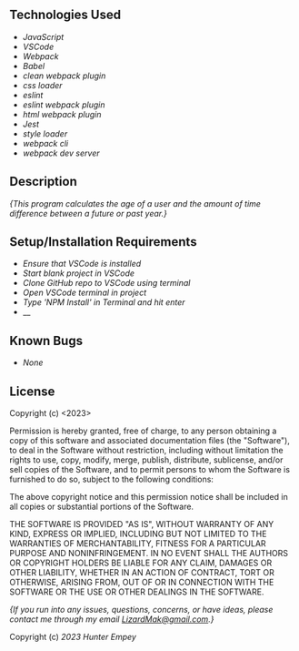## Technologies Used

* _JavaScript_
* _VSCode_
* _Webpack_
* _Babel_
* _clean webpack plugin_
* _css loader_
* _eslint_
* _eslint webpack plugin_
* _html webpack plugin_
* _Jest_
* _style loader_
* _webpack cli_
* _webpack dev server_

## Description

_{This program calculates the age of a user and the amount of time difference between a future or past year.}_

## Setup/Installation Requirements

* _Ensure that VSCode is installed_
* _Start blank project in VSCode_
* _Clone GitHub repo to VSCode using terminal_
* _Open VSCode terminal in project_
* _Type 'NPM Install' in Terminal and hit enter_
* __

## Known Bugs

* _None_

## License

Copyright (c) <2023> <Hunter Empey>

Permission is hereby granted, free of charge, to any person obtaining a copy
of this software and associated documentation files (the "Software"), to deal
in the Software without restriction, including without limitation the rights
to use, copy, modify, merge, publish, distribute, sublicense, and/or sell
copies of the Software, and to permit persons to whom the Software is
furnished to do so, subject to the following conditions:

The above copyright notice and this permission notice shall be included in all
copies or substantial portions of the Software.

THE SOFTWARE IS PROVIDED "AS IS", WITHOUT WARRANTY OF ANY KIND, EXPRESS OR
IMPLIED, INCLUDING BUT NOT LIMITED TO THE WARRANTIES OF MERCHANTABILITY,
FITNESS FOR A PARTICULAR PURPOSE AND NONINFRINGEMENT. IN NO EVENT SHALL THE
AUTHORS OR COPYRIGHT HOLDERS BE LIABLE FOR ANY CLAIM, DAMAGES OR OTHER
LIABILITY, WHETHER IN AN ACTION OF CONTRACT, TORT OR OTHERWISE, ARISING FROM,
OUT OF OR IN CONNECTION WITH THE SOFTWARE OR THE USE OR OTHER DEALINGS IN THE
SOFTWARE.

_{If you run into any issues, questions, concerns, or have ideas, please contact me through my email LizardMak@gmail.com.}_

Copyright (c) _2023_ _Hunter Empey_